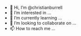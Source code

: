 - 👋 Hi, I’m @christianburrell
- 👀 I’m interested in ...
- 🌱 I’m currently learning ...
- 💞️ I’m looking to collaborate on ...
- 📫 How to reach me ...

<!---
christianburrell/christianburrell is a ✨ special ✨ repository because its `README.md` (this file) appears on your GitHub profile.
You can click the Preview link to take a look at your changes.
--->
